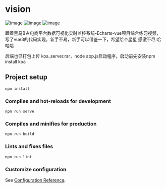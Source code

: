# vision
![image](https://user-images.githubusercontent.com/58835890/132111795-845648ed-1e9e-478f-a661-d50ba338277e.png)
![image](https://user-images.githubusercontent.com/58835890/132111804-fb659dc7-b62a-4309-9756-c4a45b4f5d37.png)
![image](https://user-images.githubusercontent.com/58835890/132111811-0350a0e8-bf4c-49d8-a92a-33822b095802.png)



跟着黑马B占电商平台数据可视化实时监控系统-Echarts-vue项目综合练习视频，写了vue3的代码实现，新手不易，新手可以借鉴一下，希望给个星星  感激不尽 哈哈哈

后端也已打包上传 koa_server.rar，node app.js启动程序，启动前先安装npm install koa
## Project setup
```
npm install
```

### Compiles and hot-reloads for development
```
npm run serve
```

### Compiles and minifies for production
```
npm run build
```

### Lints and fixes files
```
npm run lint
```

### Customize configuration
See [Configuration Reference](https://cli.vuejs.org/config/).
